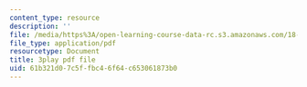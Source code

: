 ```yaml
---
content_type: resource
description: ''
file: /media/https%3A/open-learning-course-data-rc.s3.amazonaws.com/18-02-multivariable-calculus-fall-2007/61b321d07c5ffbc46f64c653061873b0_YP_B0AapU0c.pdf
file_type: application/pdf
resourcetype: Document
title: 3play pdf file
uid: 61b321d0-7c5f-fbc4-6f64-c653061873b0
---
```


